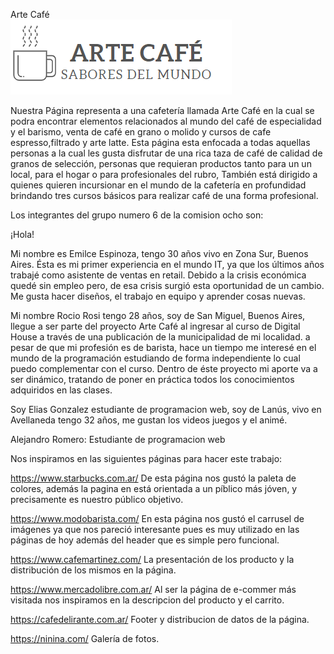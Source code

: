 Arte Café    
                                ![logo](imagenes\z-imagenes\iconos\logo.png)

Nuestra Página representa a una cafetería llamada Arte Café en la cual se podra encontrar elementos relacionados al mundo del café de especialidad y el barismo, venta de café en grano o molido y cursos de cafe espresso,filtrado y arte latte. Esta página esta enfocada a todas aquellas personas a la cual les gusta disfrutar de una rica taza de café de calidad de granos de selección, personas que requieran productos tanto para un un local, para el hogar o para profesionales del rubro, También está dirigido a quienes quieren incursionar en el mundo de la cafetería en profundidad brindando tres cursos básicos para realizar café de una forma profesional.

Los integrantes del grupo numero 6 de la comision ocho son:

¡Hola!

Mi nombre es Emilce Espinoza, tengo 30 años vivo en Zona Sur, Buenos Aires. 
Ésta es mi primer experiencia en el mundo IT, ya que los últimos años trabajé como asistente de ventas en retail. Debido a la crisis económica quedé sin empleo pero, de esa crisis surgió esta oportunidad de un cambio.
Me gusta hacer diseños, el trabajo en equipo y aprender cosas nuevas.


Mi nombre Rocio Rosi tengo 28 años, soy de San Miguel, Buenos Aires, llegue a ser parte del proyecto Arte Café al ingresar al curso de Digital House a través de una publicación de la municipalidad de mi localidad. a pesar de que mi profesión es de barista, hace un tiempo me interesé en el mundo de la programación estudiando de forma independiente lo cual puedo complementar con el curso. Dentro de éste proyecto mi aporte va a ser dinámico, tratando de poner en práctica todos los conocimientos adquiridos en las clases.

Soy Elias Gonzalez estudiante de programacion web, soy de Lanús, vivo en Avellaneda tengo 32 años, me gustan los videos juegos y el animé.

Alejandro Romero:
Estudiante de programacion web

Nos inspiramos en las siguientes páginas para hacer este trabajo:

https://www.starbucks.com.ar/ De esta página nos gustó la paleta de colores, además la pagina en está orientada a un píblico más jóven, y precisamente es nuestro público objetivo. 

https://www.modobarista.com/  En esta página nos gustó el carrusel de imágenes ya que nos pareció interesante pues es muy utilizado en las páginas de hoy además del header  que es simple pero funcional.  

https://www.cafemartinez.com/ La presentación de los producto y la distribución de los mismos en la página.

https://www.mercadolibre.com.ar/ Al ser la página de e-commer más visitada nos inspiramos en la descripcion del producto y el carrito. 

https://cafedelirante.com.ar/ Footer y distribucion de datos de la página.

https://ninina.com/ Galería de fotos.
